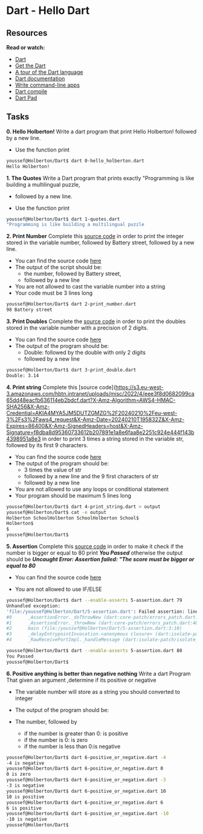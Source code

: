 # Dart - Hello Dart

## Resources

**Read or watch:**
- [Dart](https://dart.dev/overview)
- [Get the Dart](https://dart.dev/get-dart)
- [A tour of the Dart language](https://github.com/Nomad-Rob/Docker/blob/main/Bind_Mount/Makefile)
- [Dart documentation](https://dart.dev/guides)
- [Write command-line apps](https://dart.dev/tutorials/server/cmdline)
- [Dart compile](https://dart.dev/tools/dart-compile)
- [Dart Pad](https://dartpad.dev/?)

## Tasks
**0. Hello Holberton!**
Write a dart program that print Hello Holberton! followed by a new line.

- Use the function print
``` bash
youssef@Holberton/Dart$ dart 0-hello_holberton.dart
Hello Holberton!
```

**1. The Quotes**
Write a Dart program that prints exactly "Programming is like building a multilingual puzzle,

- followed by a new line.

- Use the function print

``` bash
youssef@Holberton/Dart$ dart 1-quotes.dart
"Programming is like building a multilingual puzzle
```

**2. Print Number**
Complete this [source code](https://s3.eu-west-3.amazonaws.com/hbtn.intranet/uploads/misc/2022/4/cd4e50dbcd9a9b6e40556d98f77e7c35315d0e45.dart?X-Amz-Algorithm=AWS4-HMAC-SHA256&X-Amz-Credential=AKIA4MYA5JM5DUTZGMZG%2F20240210%2Feu-west-3%2Fs3%2Faws4_request&X-Amz-Date=20240210T195623Z&X-Amz-Expires=86400&X-Amz-SignedHeaders=host&X-Amz-Signature=4ee970d79f35b2c06c214c8b9cdbc0c6e4539305a95ac22123897cd972504413) in order to print the integer stored in the variable number, followed by Battery street, followed by a new line.

- You can find the source code [here](https://s3.eu-west-3.amazonaws.com/hbtn.intranet/uploads/misc/2022/4/cd4e50dbcd9a9b6e40556d98f77e7c35315d0e45.dart?X-Amz-Algorithm=AWS4-HMAC-SHA256&X-Amz-Credential=AKIA4MYA5JM5DUTZGMZG%2F20240210%2Feu-west-3%2Fs3%2Faws4_request&X-Amz-Date=20240210T195623Z&X-Amz-Expires=86400&X-Amz-SignedHeaders=host&X-Amz-Signature=4ee970d79f35b2c06c214c8b9cdbc0c6e4539305a95ac22123897cd972504413)
- The output of the script should be:
    - the number, followed by Battery street,
    - followed by a new line
- You are not allowed to cast the variable number into a string
- Your code must be 3 lines long
``` bash
youssef@Holberton/Dart$ dart 2-print_number.dart
98 Battery street
```

**3. Print Doubles**
Complete the [source code](https://s3.eu-west-3.amazonaws.com/hbtn.intranet/uploads/misc/2022/4/051815b2558a755331852082a54a55c046eecbe1.dart?X-Amz-Algorithm=AWS4-HMAC-SHA256&X-Amz-Credential=AKIA4MYA5JM5DUTZGMZG%2F20240210%2Feu-west-3%2Fs3%2Faws4_request&X-Amz-Date=20240210T195743Z&X-Amz-Expires=86400&X-Amz-SignedHeaders=host&X-Amz-Signature=e7bac3cd0c3c14cd13cdd6c74c39a7969081236ada8a932abfd8d6cb95d030e1) in order to print the doubles stored in the variable number with a precision of 2 digits.

- You can find the source code [here](https://s3.eu-west-3.amazonaws.com/hbtn.intranet/uploads/misc/2022/4/051815b2558a755331852082a54a55c046eecbe1.dart?X-Amz-Algorithm=AWS4-HMAC-SHA256&X-Amz-Credential=AKIA4MYA5JM5DUTZGMZG%2F20240210%2Feu-west-3%2Fs3%2Faws4_request&X-Amz-Date=20240210T195743Z&X-Amz-Expires=86400&X-Amz-SignedHeaders=host&X-Amz-Signature=e7bac3cd0c3c14cd13cdd6c74c39a7969081236ada8a932abfd8d6cb95d030e1)
- The output of the program should be:
    - Double: followed by the double with only 2 digits
    - followed by a new line
``` bash
youssef@Holberton/Dart$ dart 3-print_double.dart
Double: 3.14
```

**4. Print string**
Complete this [source code](https://s3.eu-west-3.amazonaws.com/hbtn.intranet/uploads/misc/2022/4/eee3f8d0682099ca65dd48eacfb636114eb2bdcf.dart?X-Amz-Algorithm=AWS4-HMAC-SHA256&X-Amz-Credential=AKIA4MYA5JM5DUTZGMZG%2F20240210%2Feu-west-3%2Fs3%2Faws4_request&X-Amz-Date=20240210T195832Z&X-Amz-Expires=86400&X-Amz-SignedHeaders=host&X-Amz-Signature=f8dba8d95360733612b207891e1a8e6faa8e2251c924e444f143b4398951a8e3 in order to print 3 times a string stored in the variable str, followed by its first 9 characters.

- You can find the source code [here](https://s3.eu-west-3.amazonaws.com/hbtn.intranet/uploads/misc/2022/4/eee3f8d0682099ca65dd48eacfb636114eb2bdcf.dart?X-Amz-Algorithm=AWS4-HMAC-SHA256&X-Amz-Credential=AKIA4MYA5JM5DUTZGMZG%2F20240210%2Feu-west-3%2Fs3%2Faws4_request&X-Amz-Date=20240210T195832Z&X-Amz-Expires=86400&X-Amz-SignedHeaders=host&X-Amz-Signature=f8dba8d95360733612b207891e1a8e6faa8e2251c924e444f143b4398951a8e3)
- The output of the program should be:
    - 3 times the value of str
    - followed by a new line and the 9 first characters of str
    - followed by a new line
- You are not allowed to use any loops or conditional statement
- Your program should be maximum 5 lines long
``` bash
youssef@Holberton/Dart$ dart 4-print_string.dart > output
youssef@Holberton/Dart$ cat -e output
Holberton SchoolHolberton SchoolHolberton School$
Holberton$
$
youssef@Holberton/Dart$
```

**5. Assertion**
Complete this [source code](https://s3.eu-west-3.amazonaws.com/hbtn.intranet/uploads/misc/2022/4/ce138aade1ae35689b202d8ddba3280e0b476bf5.dart?X-Amz-Algorithm=AWS4-HMAC-SHA256&X-Amz-Credential=AKIA4MYA5JM5DUTZGMZG%2F20240210%2Feu-west-3%2Fs3%2Faws4_request&X-Amz-Date=20240210T185109Z&X-Amz-Expires=86400&X-Amz-SignedHeaders=host&X-Amz-Signature=b6f6ce089f4291398694f096c0a601e9726dc1f353ffd3b8e80971b540fa87af) in order to make it check if the number is bigger or equal to 80 print ***You Passed*** otherwise the output should be ***Uncaught Error: Assertion failed: "The score must be bigger or equal to 80***

- You can find the source code [here](https://s3.eu-west-3.amazonaws.com/hbtn.intranet/uploads/misc/2022/4/ce138aade1ae35689b202d8ddba3280e0b476bf5.dart?X-Amz-Algorithm=AWS4-HMAC-SHA256&X-Amz-Credential=AKIA4MYA5JM5DUTZGMZG%2F20240210%2Feu-west-3%2Fs3%2Faws4_request&X-Amz-Date=20240210T185158Z&X-Amz-Expires=86400&X-Amz-SignedHeaders=host&X-Amz-Signature=3820a3caaf356c5176910bb88693b1ab532051b16b3ace0eaafeaa255ee279d0)

- You are not allowed to use IF/ELSE
``` bash
youssef@Holberton/Dart$ dart --enable-asserts 5-assertion.dart 79
Unhandled exception:
'file:/youssef@Holberton/Dart/5-assertion.dart': Failed assertion: line 3 pos 10: 'nb >= 80': The score must be bigger or equal to 80
#0      _AssertionError._doThrowNew (dart:core-patch/errors_patch.dart:51:61)
#1      _AssertionError._throwNew (dart:core-patch/errors_patch.dart:40:5)
#2      main (file:/youssef@Holberton/Dart/5-assertion.dart:3:10)
#3      _delayEntrypointInvocation.<anonymous closure> (dart:isolate-patch/isolate_patch.dart:295:32)
#4      _RawReceivePortImpl._handleMessage (dart:isolate-patch/isolate_patch.dart:192:12)

youssef@Holberton/Dart$ dart --enable-asserts 5-assertion.dart 80
You Passed
youssef@Holberton/Dart$
```

**6. Positive anything is better than negative nothing**
Write a dart Program That given an argument ,determine if its positive or negative

- The variable number will store as a string you should converted to integer
- The output of the program should be:
- The number, followed by

    - if the number is greater than 0: is positive
    - if the number is 0: is zero
    - if the number is less than 0:is negative
``` bash
youssef@Holberton/Dart$ dart 6-positive_or_negative.dart -4
-4 is negative
youssef@Holberton/Dart$ dart 6-positive_or_negative.dart 0
0 is zero
youssef@Holberton/Dart$ dart 6-positive_or_negative.dart -3
-3 is negative
youssef@Holberton/Dart$ dart 6-positive_or_negative.dart 10
10 is positive
youssef@Holberton/Dart$ dart 6-positive_or_negative.dart 6
6 is positive
youssef@Holberton/Dart$ dart 6-positive_or_negative.dart -10
-10 is negative
youssef@Holberton/Dart$
```
